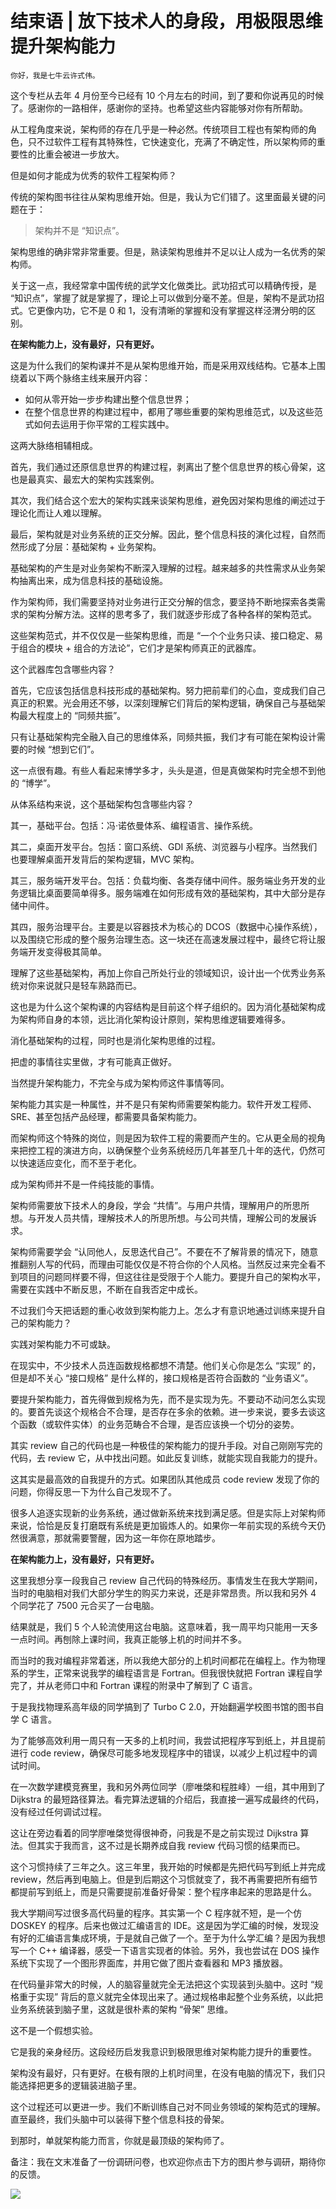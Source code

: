 # 结束语 | 放下技术人的身段，用极限思维提升架构能力

    你好，我是七牛云许式伟。

这个专栏从去年 4 月份至今已经有 10 个月左右的时间，到了要和你说再见的时候了。感谢你的一路相伴，感谢你的坚持。也希望这些内容能够对你有所帮助。

从工程角度来说，架构师的存在几乎是一种必然。传统项目工程也有架构师的角色，只不过软件工程有其特殊性，它快速变化，充满了不确定性，所以架构师的重要性的比重会被进一步放大。

但是如何才能成为优秀的软件工程架构师？

传统的架构图书往往从架构思维开始。但是，我认为它们错了。这里面最关键的问题在于：

> 架构并不是 “知识点”。

架构思维的确非常非常重要。但是，熟读架构思维并不足以让人成为一名优秀的架构师。

关于这一点，我经常拿中国传统的武学文化做类比。武功招式可以精确传授，是 “知识点”，掌握了就是掌握了，理论上可以做到分毫不差。但是，架构不是武功招式。它更像内功，它不是 0 和 1，没有清晰的掌握和没有掌握这样泾渭分明的区别。

**在架构能力上，没有最好，只有更好。**

这是为什么我们的架构课并不是从架构思维开始，而是采用双线结构。它基本上围绕着以下两个脉络主线来展开内容：

*   如何从零开始一步步构建出整个信息世界；
*   在整个信息世界的构建过程中，都用了哪些重要的架构思维范式，以及这些范式如何去运用于你平常的工程实践中。

这两大脉络相辅相成。

首先，我们通过还原信息世界的构建过程，剥离出了整个信息世界的核心骨架，这也是最真实、最宏大的架构实践案例。

其次，我们结合这个宏大的架构实践来谈架构思维，避免因对架构思维的阐述过于理论化而让人难以理解。

最后，架构就是对业务系统的正交分解。因此，整个信息科技的演化过程，自然而然形成了分层：基础架构 + 业务架构。

基础架构的产生是对业务架构不断深入理解的过程。越来越多的共性需求从业务架构抽离出来，成为信息科技的基础设施。

作为架构师，我们需要坚持对业务进行正交分解的信念，要坚持不断地探索各类需求的架构分解方法。这样的思考多了，我们就逐步形成了各种各样的架构范式。

这些架构范式，并不仅仅是一些架构思维，而是 “一个个业务只读、接口稳定、易于组合的模块 + 组合的方法论”，它们才是架构师真正的武器库。

这个武器库包含哪些内容？

首先，它应该包括信息科技形成的基础架构。努力把前辈们的心血，变成我们自己真正的积累。光会用还不够，以深刻理解它们背后的架构逻辑，确保自己与基础架构最大程度上的 “同频共振”。

只有让基础架构完全融入自己的思维体系，同频共振，我们才有可能在架构设计需要的时候 “想到它们”。

这一点很有趣。有些人看起来博学多才，头头是道，但是真做架构时完全想不到他的 “博学”。

从体系结构来说，这个基础架构包含哪些内容？

其一，基础平台。包括：冯·诺依曼体系、编程语言、操作系统。

其二，桌面开发平台。包括：窗口系统、GDI 系统、浏览器与小程序。当然我们也要理解桌面开发背后的架构逻辑，MVC 架构。

其三，服务端开发平台。包括：负载均衡、各类存储中间件。服务端业务开发的业务逻辑比桌面要简单得多。服务端难在如何形成有效的基础架构，其中大部分是存储中间件。

其四，服务治理平台。主要是以容器技术为核心的 DCOS（数据中心操作系统），以及围绕它形成的整个服务治理生态。这一块还在高速发展过程中，最终它将让服务端开发变得极其简单。

理解了这些基础架构，再加上你自己所处行业的领域知识，设计出一个优秀业务系统对你来说就只是轻车熟路而已。

这也是为什么这个架构课的内容结构是目前这个样子组织的。因为消化基础架构成为架构师自身的本领，远比消化架构设计原则，架构思维逻辑要难得多。

消化基础架构的过程，同时也是消化架构思维的过程。

把虚的事情往实里做，才有可能真正做好。

当然提升架构能力，不完全与成为架构师这件事情等同。

架构能力其实是一种属性，并不是只有架构师需要架构能力。软件开发工程师、SRE、甚至包括产品经理，都需要具备架构能力。

而架构师这个特殊的岗位，则是因为软件工程的需要而产生的。它从更全局的视角来把控工程的演进方向，以确保整个业务系统经历几年甚至几十年的迭代，仍然可以快速适应变化，而不至于老化。

成为架构师并不是一件纯技能的事情。

架构师需要放下技术人的身段，学会 “共情”。与用户共情，理解用户的所思所想。与开发人员共情，理解技术人的所思所想。与公司共情，理解公司的发展诉求。

架构师需要学会 “认同他人，反思迭代自己”。不要在不了解背景的情况下，随意推翻别人写的代码，而理由可能仅仅是不符合你的个人风格。当然反过来完全看不到项目的问题同样要不得，但这往往是受限于个人能力。要提升自己的架构水平，需要在实践中不断反思，不断在自我否定中成长。

不过我们今天把话题的重心收敛到架构能力上。怎么才有意识地通过训练来提升自己的架构能力？

实践对架构能力不可或缺。

在现实中，不少技术人员连函数规格都想不清楚。他们关心你是怎么 “实现” 的，但是却不关心 “接口规格” 是什么样的，接口规格是否符合函数的 “业务语义”。

要提升架构能力，首先得做到规格为先，而不是实现为先。不要动不动问怎么实现的。要首先谈这个规格合不合理，是否存在多余的依赖。进一步来说，要多去谈这个函数（或软件实体）的业务范畴合不合理，是否应该换一个切分的姿势。

其实 review 自己的代码也是一种极佳的架构能力的提升手段。对自己刚刚写完的代码，去 review 它，从中找出问题。如此反复训练，就能实现自我能力的提升。

这其实是最高效的自我提升的方式。如果团队其他成员 code review 发现了你的问题，你得反思一下为什么自己发现不了。

很多人追逐实现新的业务系统，通过做新系统来找到满足感。但是实际上对架构师来说，恰恰是反复打磨既有系统是更加锻炼人的。如果你一年前实现的系统今天仍然很满意，那就需要警醒，因为这一年你在原地踏步。

**在架构能力上，没有最好，只有更好。**

这里我想分享一段我自己 review 自己代码的特殊经历。事情发生在我大学期间，当时的电脑相对我们大部分学生的购买力来说，还是非常昂贵。所以我和另外 4 个同学花了 7500 元合买了一台电脑。

结果就是，我们 5 个人轮流使用这台电脑。这意味着，我一周平均只能用一天多一点时间。再刨除上课时间，我真正能够上机的时间并不多。

而当时的我对编程非常着迷，所以我绝大部分的上机时间都花在编程上。作为物理系的学生，正常来说我学的编程语言是 Fortran。但我很快就把 Fortran 课程自学完了，并从老师口中和 Fortran 课程的附录中了解到了 C 语言。

于是我找物理系高年级的同学搞到了 Turbo C 2.0，开始翻遍学校图书馆的图书自学 C 语言。

为了能够高效利用一周只有一天多的上机时间，我尝试把程序写到纸上，并且提前进行 code review，确保尽可能多地发现程序中的错误，以减少上机过程中的调试时间。

在一次数学建模竞赛里，我和另外两位同学（廖唯棨和程胜峰）一组，其中用到了 Dijkstra 的最短路径算法。看完算法逻辑的介绍后，我直接一遍写成最终的代码，没有经过任何调试过程。

这让在旁边看着的同学廖唯棨觉得很神奇，问我是不是之前实现过 Dijkstra 算法。但其实于我而言，这不过是长期养成自我 review 代码习惯的结果而已。

这个习惯持续了三年之久。这三年里，我开始的时候都是先把代码写到纸上并完成 review，然后再到电脑上。但是到后期这个习惯就变了，我不再需要把所有细节都提前写到纸上，而是只需要提前准备好骨架：整个程序串起来的思路是什么。

我大学期间写过很多高代码量的程序。其实第一个 C 程序就不短，是一个仿 DOSKEY 的程序。后来也做过汇编语言的 IDE。这是因为学汇编的时候，发现没有好的汇编语言集成环境，于是就自己做了一个。至于为什么学汇编？是因为我想写一个 C++ 编译器，感受一下语言实现者的体验。另外，我也尝试在 DOS 操作系统下实现了一个图形界面库，并用它做了图片查看器和 MP3 播放器。

在代码量非常大的时候，人的脑容量就完全无法把这个实现装到头脑中。这时 “规格重于实现” 背后的意义就完全体现出来了。通过规格串起整个业务系统，以此把业务系统装到脑子里，这就是很朴素的架构 “骨架” 思维。

这不是一个假想实验。

它是我的亲身经历。这段经历启发我意识到极限思维对架构能力提升的重要性。

架构没有最好，只有更好。在极有限的上机时间里，在没有电脑的情况下，我们只能选择把更多的逻辑装进脑子里。

这个过程还可以更进一步。我们不断训练自己对不同业务领域的架构范式的理解。直至最终，我们头脑中可以装得下整个信息科技的骨架。

到那时，单就架构能力而言，你就是最顶级的架构师了。

备注：我在文末准备了一份调研问卷，也欢迎你点击下方的图片参与调研，期待你的反馈。

[![](https://static001.geekbang.org/resource/image/2c/b7/2c712350bf20f675d589a50376155db7.jpg)](https://jinshuju.net/f/zxjsq8)
    